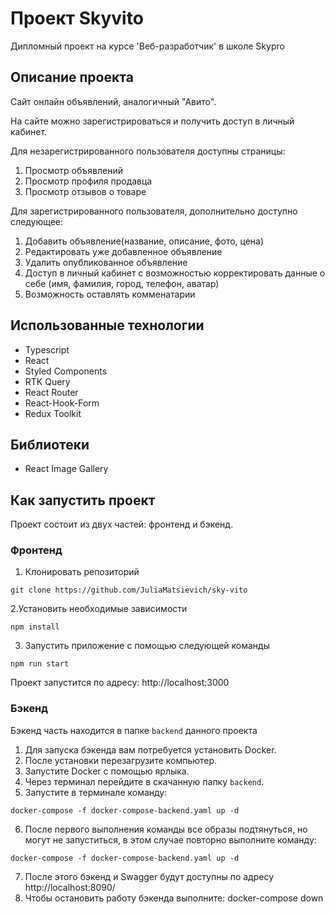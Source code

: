 # Проект Skyvito

Дипломный проект на курсе 'Веб-разработчик' в школе Skypro

## Описание проекта

Сайт онлайн объявлений, аналогичный "Авито". 

На сайте можно зарегистрироваться и получить доступ в личный кабинет.

Для незарегистрированного пользователя доступны страницы:
1. Просмотр объявлений
2. Просмотр профиля продавца
3. Просмотр отзывов о товаре

Для зарегистрированного пользователя, дополнительно доступно следующее:
1. Добавить объявление(название, описание, фото, цена)
2. Редактировать уже добавленное объявление
3. Удалить опубликованное объявление
4. Доступ в личный кабинет с возможностью корректировать данные о себе (имя, фамилия, город, телефон, аватар)
5. Возможность оставлять комменатарии

## Использованные технологии

+ Typescript
+ React
+ Styled Components
+ RTK Query
+ React Router
+ React-Hook-Form
+ Redux Toolkit

## Библиотеки

+ React Image Gallery

## Как запустить проект 

Проект состоит из двух частей: фронтенд и бэкенд. 

### Фронтенд

1. Клонировать репозиторий
```
git clone https://github.com/JuliaMatsievich/sky-vito
```
2.Установить необходимые зависимости
```
npm install
```
3. Запустить приложение с помощью следующей команды
```
npm run start
```
Проект запустится по адресу: http://localhost:3000

### Бэкенд
Бэкенд часть находится в папке `backend` данного проекта
1. Для запуска бэкенда вам потребуется установить Docker.
2. После установки перезагрузите компьютер.
3. Запустите Docker с помощью ярлыка.
4. Через терминал перейдите в скачанную папку `backend`.
5. Запустите в терминале команду:
```
docker-compose -f docker-compose-backend.yaml up -d
```
6. После первого выполнения команды все образы подтянуться, но могут не запуститься, в этом случае повторно выполните команду:
```
docker-compose -f docker-compose-backend.yaml up -d
```
7. После этого бэкенд и Swagger будут доступны по адресу http://localhost:8090/
8. Чтобы остановить работу бэкенда выполните: docker-compose down

